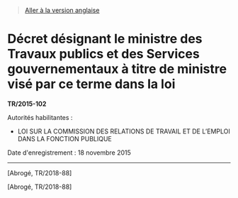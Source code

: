 > [Aller à la version anglaise](/en/Regulations/Statutory%20Instruments/2015/102.md)

# Décret désignant le ministre des Travaux publics et des Services gouvernementaux à titre de ministre visé par ce terme dans la loi

**TR/2015-102**

Autorités habilitantes : 
- LOI SUR LA COMMISSION DES RELATIONS DE TRAVAIL ET DE L’EMPLOI DANS LA FONCTION PUBLIQUE

Date d'enregistrement : 18 novembre 2015

----------


[Abrogé, TR/2018-88]

[Abrogé, TR/2018-88]


